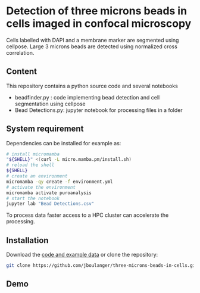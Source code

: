# Detection of three microns beads in cells imaged in confocal microscopy

Cells labelled with DAPI and a membrane marker are segmented using cellpose. 
Large 3 microns beads are detected using normalized cross correlation. 

## Content
This repository contains a python source code and several notebooks
- beadfinder.py : code implementing bead detection and cell segmentation using cellpose
- Bead Detections.py: jupyter notebook for processing files in a folder

## System requirement

Dependencies can be installed for example as:
```bash
# install micromamba
"${SHELL}" <(curl -L micro.mamba.pm/install.sh)
# reload the shell
${SHELL}
# create an environment
micromamba -qy create -f environment.yml
# activate the environment 
micromamba activate puroanalysis
# start the notebook
jupyter lab "Bead Detections.csv"
```

To process data faster access to a HPC cluster can accelerate the processing.

## Installation

Download the [code and example data](https://github.com/jboulanger/three-microns-beads-in-cells/archive/refs/heads/main.zip) or clone the repository:
```bash
git clone https://github.com/jboulanger/three-microns-beads-in-cells.git
```

## Demo
